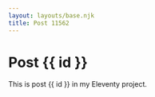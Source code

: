 ```yaml
---
layout: layouts/base.njk
title: Post 11562
---
```


# Post {{ id }}

This is post {{ id }} in my Eleventy project.
